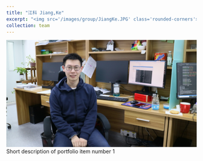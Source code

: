 ```yaml
---
title: "江科 Jiang,Ke"
excerpt: "<img src='/images/group/JiangKe.JPG' class='rounded-corners'><br/>Research assistant"
collection: team
---
```

<img src='/images/group/JiangKe.JPG' class='rounded-corners'>
<br/>Short description of portfolio item number 1<br/>

